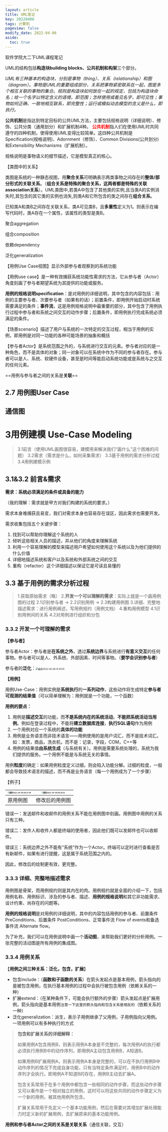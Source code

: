 ```yaml
---
layout: article
title: UML笔记
key: 20220406
tags: 计算机
pageview: false
modify_date: 2022-04-06
aside:
  toc: true
---
```


软件学院大二下UML课程笔记

<!--more-->

UML的结构包括**构造块building blocks、公共机制和构架**三个部分。

*UML有三种基本的构造块，分别是事物（thing）、关系（relationship）和图（diagram）。事物是UML的重要组成部分，关系把事物紧密联系在一起，图是多个相互关联的事物的集合。规则是构造块如何放在一起的规定，包括为构造块命名；给一个名字以特定含义的语境，即范围；怎样使用或看见名字，即可见性；事物如何正确、一致地相互联系，即完整性；运行或模拟动态模型的含义是什么，即执行。*











**公共机制**是指达到特定目标的公共UML方法，主要包括规格说明（详细说明）、修饰、公共分类（通用划分）和扩展机制4种。
<font color = red>**公共机制**</font>指人们在使用UML时共同遵守的四种机制，使得使用UML变得比较简单。这四种公共机制是Specification(规格说明)、Adornment（修饰）、Common Divisions(公共划分)和Extensibility Mechanisms（扩展机制）。



规格说明是事物语义的细节描述，它是模型真正的核心。







【类图中的关系】

类图是系统的一种静态视图，用**聚合关系**可明确表示两类事物之间存在的**整体/部分形式的关联关系**。（**组合关系是特殊的聚合关系，这两者都是特殊的关联association关系**）。UML类图中,若类A中包含了其他类的实例,且当类A的实例消失时,其包含的其它类的实例也消失,则类A和它所包含的类之间存在**组合关系**。



已知类A和类B之间存在关联关系，类A可见类B，且**多重性**定义为1。则表示在编写代码时，类A存在一个属性，该属性的类型是类B。





聚合aggregation

组合composition

依赖dependency

泛化generalization







【用例Use Case视图】显示外部参与者观察到的系统功能

【用例use case】是一种有效捕获系统功能性需求的方法，它从参与者（Actor）角度刻画了参与者期望系统为其提供的功能或服务。

**用例的规格说明specification**：是对用例的详细说明，其中包含的内容包括：用例的主要参与者、次要参与者（如果有的话）；前置条件，即用例开始启动时系统需要满足的条件；**事件流**，这是用例规格说明中最重要的部分，其中包含了用例执行过程中参与者和系统之间交互的动作步骤；后置条件，即用例执行完成系统必须满足的条件。

【场景scenario】描述了用户与系统的一次特定的交互过程，相当于用例的实例，即用例是对同一功能的各种可能场景的抽象和概括

【参与者Actor】是系统范围之外的，与系统进行交互的元素。参与者对应的是一种角色，而不是具体的对象；同一对象可以在系统中作为不同的参与者存在。参与者可以是人、系统、软硬件设备，甚至是时间等能启动系统功能或是系统与之交互的任何元素。

==用例与参与者之间的关系是**关联**==









## 2.7 用例图User Case







## 通信图





# 3用例建模 Use-Case Modeling

> 3.1前言（使用UML画图很容易，建模用来解决我们“画什么”这个困难的问题）
> 3.2需求（需求是什么，如何采集需求）
> 3.3基于用例的需求分析过程
> 3.4用例建模示例

## 3.1&3.2 前言&需求

**需求：系统必须满足的条件或具备的能力**

（我的理解：需求就是甲方对我们构建的系统的要求。）

需求本身难捕获且易变，我们对需求本身也容易存在误区，因此需求也需要开发。

需求收集包括五个关键步骤：

1. 找到可以帮助你理解这个系统的人
2. 倾听这些相关人员的描述，并从他们的角度来理解系统
3. 利用一个容易理解的模型来描述用户希望如何使用这个系统以及为他们提供的什么价值
4. 详细地描述系统和客户以及系统和外部系统之间的交互
5. 重构（refactor）这个详细描述以保证它是可读且易懂的

## 3.3 基于用例的需求分析过程

> 1.获取原始需求（略）
> 2.**开发一个可以理解的需求**：实际上就是一个画用例图的过程
> 2.1识别参与者 -> 2.2识别用例 -> 2.3构建用例图
> 3.详细、完整地描述需求：进行用例阐述，写用例规约（用例文档）
> 4.重构用例模型
> 4.1识别用例间的关系
> 4.2对用例进行组织和分包

### 3.3.2 开发一个可理解的需求

**【参与者】**

参与者Actor：参与者是**在系统之外**，透过**系统边界**与系统进行**有意义交互**的任何事物。参与者可以是人、外系统、外部因素、时间等事物。（**要学会识别参与者**）

参与者的**泛化**：<img src="/Users/letme/Library/Application Support/typora-user-images/截屏2022-04-06 10.40.10.png" alt="截屏2022-04-06 10.40.10" style="zoom: 50%;" />

**【用例】**

用例Use-Case：用例实例是**系统执行**的**一系列动作**，这些动作将生成特定**参与者可观测的结果值**（可以简单理解为：用例就是一个功能，一个函数）

**用例的要点：**

1. 用例是**描述交互**的功能，而**不是系统内在的系统活动**。**不能把系统活动当用例**。例如在登录过程中，不能将**建立数据库连接**，**执行SQL语句**作为用例
2. 一个用例对应一个系统的**具体的功能**
3. 用例是业务语言而非技术语言——用例使用的是用户词汇，而不是技术词汇。如：发票，商品，洗衣机，而不是：记录，字段，COM，C++等
4. 用例的结果值**由系统生成**（与系统有关）。用例是需要系统处理的，系统为我们提供的服务。一个用例不能是与系统无关的事情。

用例**粒度**的确定：如果用例粒度定义过细，则会陷入功能分解。过细的粒度，一般都会导致技术语言的描述，而不再是业务语言（每一个用例成为了一个步骤）

【例子】

| <img src="/Users/letme/Library/Application Support/typora-user-images/截屏2022-04-06 08.37.04.png" alt="截屏2022-04-06 08.37.04" style="zoom:33%;" /> | <img src="/Users/letme/Library/Application Support/typora-user-images/截屏2022-04-06 08.39.53.png" alt="截屏2022-04-06 08.39.53" style="zoom:33%;" /> |
| ------------------------------------------------------------ | ------------------------------------------------------------ |
| 原用例图                                                     | 修改后的用例图                                               |

错误一：发送邮件和收邮件的用例关系不能在用例图中刻画。用例图中用例的关系只有三种。

错误二：发件人和收件人都是终端的使用者，因此他们既可以发邮件也可以收邮件。

错误三：系统边界之外不能有“系统”作为一个Actor。终端可以定时进行查看是否有新邮件，如果有进行提醒，这是属于系统范围之内的。

因此，修改后的绘制更有效，更完整。





### 3.3.3 详细、完整地描述需求

用例图是骨架，而用例规约则是其内在的肉。用例规约就是全面的介绍一下，包括用例名称、用例标识、涉及的参与者、描述、**用例的规格说明**和其它非功能需求、设计约束、尚存在的问题等。

**用例的规格说明**是对用例的详细说明，其中的内容包括用例的参与者、前置条件 PreConditions、后置条件 PostConditions、正常事件流 Flow of events和备选事件流 Alternate flow。

为了补充，我们可以在用例说明中画一个**活动图**，来帮助我们更好的分析用例。一张完整的活动图是所有用例的集成图。



### 3.3.4 用例关系

【**用例之间三种关系：泛化，包含，扩展**】

* 包含include：（**函数和子函数的关系**）在箭头发起点是基本用例，箭头指向的是被包含用例，在执行基本用例的过程中会执行被包含用例（依赖关系的一种）
* 扩展extend：（在某种条件下，可能会执行额外的步骤）箭头发起点是扩展用例，箭头指向是基本用例`注意一下这里的箭头指向和包含关系是相反的`（依赖关系的一种）
* 泛化generalization：派生，表示子用例继承了父用例，子用例指向父用例。一项用例可以有多种执行的方式

> **包含和扩展关系的详细解释：**
>
> 如果用例A包含用例B，则表示用例A本身是不完整的，每次用例A的执行都必须执行用例B中的动作序列，即用例A主动包含用例B，A知道B。
>
> 如果用例B扩展用例A，则表示用例A本身是完整的，可以在不执行用例B中动作序列的情况下完成自身功能，只有当特定条件满足时，用例B中的动作序列才会执行。即用例A不知道B的存在，用例B主动去扩展A。
>
> 包含关系常用于在多个用例中都包含一些相同的动作步骤，而这些动作步骤又可以看作是一个相对独立的用例，这时可以将这些共同的动作步骤定义为一个新的用例，被其他用例所包含。
>
> 扩展关系常用于先定义一个基本功能用例，然后在需要对其增加扩展处理能力时定义新的扩展用例，去扩展原来的基本功能用例。

**用例和参与者Actor之间的关系是关联关系**（通信关联，交互）



